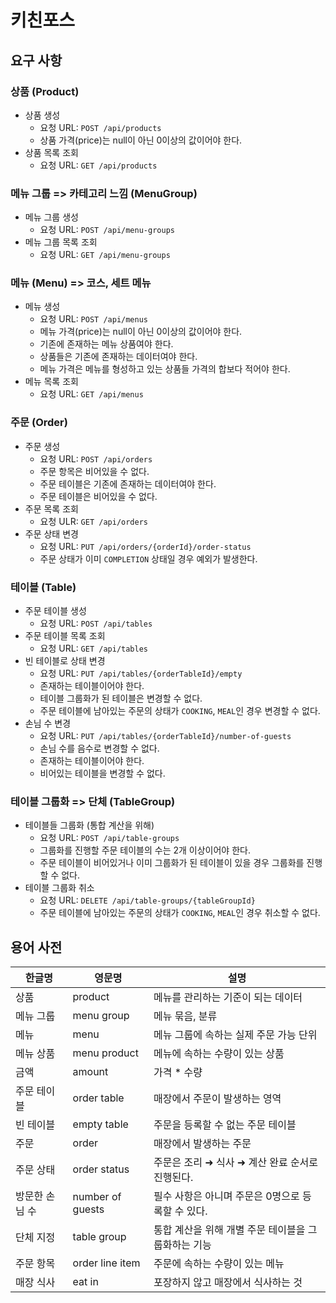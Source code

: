 # 키친포스
## 요구 사항
### 상품 (Product)
- 상품 생성
  - 요청 URL: `POST /api/products`
  - 상품 가격(price)는 null이 아닌 0이상의 값이어야 한다.
- 상품 목록 조회
  - 요청 URL: `GET /api/products`

### 메뉴 그룹 => 카테고리 느낌 (MenuGroup)
- 메뉴 그룹 생성
  - 요청 URL: `POST /api/menu-groups`
- 메뉴 그룹 목록 조회
  - 요청 URL: `GET /api/menu-groups`

### 메뉴 (Menu)  => 코스, 세트 메뉴
- 메뉴 생성
  - 요청 URL: `POST /api/menus`
  - 메뉴 가격(price)는 null이 아닌 0이상의 값이어야 한다.
  - 기존에 존재하는 메뉴 상품여야 한다.
  - 상품들은 기존에 존재하는 데이터여야 한다.
  - 메뉴 가격은 메뉴를 형성하고 있는 상품들 가격의 합보다 적어야 한다.
- 메뉴 목록 조회
  - 요청 URL: `GET /api/menus`

### 주문 (Order)
- 주문 생성
  - 요청 URL: `POST /api/orders`
  - 주문 항목은 비어있을 수 없다.
  - 주문 테이블은 기존에 존재하는 데이터여야 한다.
  - 주문 테이블은 비어있을 수 없다.
- 주문 목록 조회
  - 요청 ULR: `GET /api/orders`
- 주문 상태 변경
  - 요청 URL: `PUT /api/orders/{orderId}/order-status`
  - 주문 상태가 이미 `COMPLETION` 상태일 경우 예외가 발생한다.

### 테이블 (Table)
- 주문 테이블 생성
  - 요청 URL: `POST /api/tables`
- 주문 테이블 목록 조회
  - 요청 URL: `GET /api/tables`
- 빈 테이블로 상태 변경
  - 요청 URL: `PUT /api/tables/{orderTableId}/empty`
  - 존재하는 테이블이어야 한다.
  - 테이블 그룹화가 된 테이블은 변경할 수 없다.
  - 주문 테이블에 남아있는 주문의 상태가 `COOKING`, `MEAL`인 경우 변경할 수 없다.
- 손님 수 변경
  - 요청 URL: `PUT /api/tables/{orderTableId}/number-of-guests`
  - 손님 수를 음수로 변경할 수 없다.
  - 존재하는 테이블이어야 한다.
  - 비어있는 테이블을 변경할 수 없다.

### 테이블 그룹화 => 단체 (TableGroup)
- 테이블들 그룹화 (통합 계산을 위해)
  - 요청 URL: `POST /api/table-groups`
  - 그룹화를 진행할 주문 테이블의 수는 2개 이상이어야 한다.
  - 주문 테이블이 비어있거나 이미 그룹화가 된 테이블이 있을 경우 그룹화를 진행할 수 없다.
- 테이블 그룹화 취소
  - 요청 URL: `DELETE /api/table-groups/{tableGroupId}`
  - 주문 테이블에 남아있는 주문의 상태가 `COOKING`, `MEAL`인 경우 취소할 수 없다.

## 용어 사전

| 한글명 | 영문명 | 설명 |
| --- | --- | --- |
| 상품 | product | 메뉴를 관리하는 기준이 되는 데이터 |
| 메뉴 그룹 | menu group | 메뉴 묶음, 분류 |
| 메뉴 | menu | 메뉴 그룹에 속하는 실제 주문 가능 단위 |
| 메뉴 상품 | menu product | 메뉴에 속하는 수량이 있는 상품 |
| 금액 | amount | 가격 * 수량 |
| 주문 테이블 | order table | 매장에서 주문이 발생하는 영역 |
| 빈 테이블 | empty table | 주문을 등록할 수 없는 주문 테이블 |
| 주문 | order | 매장에서 발생하는 주문 |
| 주문 상태 | order status | 주문은 조리 ➜ 식사 ➜ 계산 완료 순서로 진행된다. |
| 방문한 손님 수 | number of guests | 필수 사항은 아니며 주문은 0명으로 등록할 수 있다. |
| 단체 지정 | table group | 통합 계산을 위해 개별 주문 테이블을 그룹화하는 기능 |
| 주문 항목 | order line item | 주문에 속하는 수량이 있는 메뉴 |
| 매장 식사 | eat in | 포장하지 않고 매장에서 식사하는 것 |
